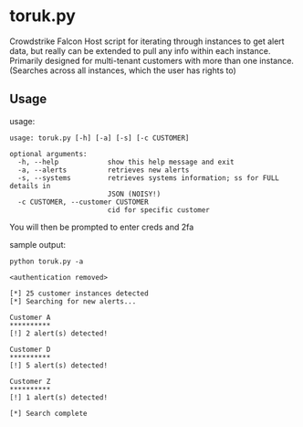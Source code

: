 # toruk.py

Crowdstrike Falcon Host script for iterating through instances to get alert data, but really can be extended to pull any info within each instance. Primarily designed for multi-tenant customers with more than one instance. (Searches across all instances, which the user has rights to)

## Usage

usage: 
```
usage: toruk.py [-h] [-a] [-s] [-c CUSTOMER]

optional arguments:
  -h, --help            show this help message and exit
  -a, --alerts          retrieves new alerts
  -s, --systems         retrieves systems information; ss for FULL details in
                        JSON (NOISY!)
  -c CUSTOMER, --customer CUSTOMER
                        cid for specific customer
```
You will then be prompted to enter creds and 2fa

sample output:
```
python toruk.py -a

<authentication removed>

[*] 25 customer instances detected
[*] Searching for new alerts...

Customer A
**********
[!] 2 alert(s) detected!

Customer D
**********
[!] 5 alert(s) detected!

Customer Z
**********
[!] 1 alert(s) detected!

[*] Search complete
```
